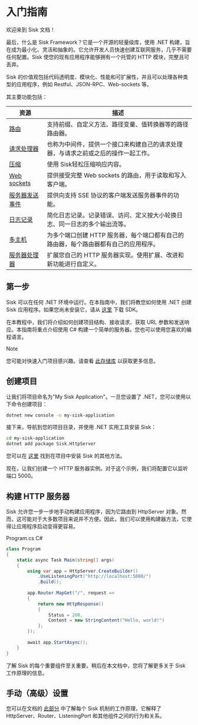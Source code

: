 # 入门指南

欢迎来到 Sisk 文档！

最后，什么是 Sisk Framework？它是一个开源的轻量级库，使用 .NET 构建，旨在成为最小化、灵活和抽象的。它允许开发人员快速创建互联网服务，几乎不需要任何配置。Sisk 使您的现有应用程序能够拥有一个托管的 HTTP 模块，完整且可丢弃。

Sisk 的价值观包括代码透明度、模块化、性能和可扩展性，并且可以处理各种类型的应用程序，例如 Restful、JSON-RPC、Web-sockets 等。

其主要功能包括：

| 资源 | 描述 |
| ------- | --------- |
| [路由](/docs/cn/fundamentals/routing) | 支持前缀、自定义方法、路径变量、值转换器等的路径路由器。 |
| [请求处理器](/docs/cn/fundamentals/request-handlers) | 也称为中间件，提供一个接口来构建自己的请求处理器，与请求之前或之后的操作一起工作。 |
| [压缩](/docs/cn/fundamentals/responses#gzip-deflate-and-brotli-compression) | 使用 Sisk轻松压缩响应内容。 |
| [Web sockets](/docs/cn/features/websockets) | 提供接受完整 Web sockets 的路由，用于读取和写入客户端。 |
| [服务器发送事件](/docs/cn/features/server-sent-events) | 提供向支持 SSE 协议的客户端发送服务器事件的功能。 |
| [日志记录](/docs/cn/features/logging) | 简化日志记录。记录错误、访问、定义按大小轮换日志、同一日志的多个输出流等。 |
| [多主机](/docs/cn/advanced/multi-host-setup) | 为多个端口创建 HTTP 服务器，每个端口都有自己的路由器，每个路由器都有自己的应用程序。 |
| [服务器处理器](/docs/cn/advanced/http-server-handlers) | 扩展您自己的 HTTP 服务器实现。使用扩展、改进和新功能进行自定义。 |

## 第一步

Sisk 可以在任何 .NET 环境中运行。在本指南中，我们将教您如何使用 .NET 创建 Sisk 应用程序。如果您尚未安装它，请从 [这里](https://dotnet.microsoft.com/en-us/download/dotnet/7.0) 下载 SDK。

在本教程中，我们将介绍如何创建项目结构、接收请求、获取 URL 参数和发送响应。本指南将重点介绍使用 C# 构建一个简单的服务器。您也可以使用您喜欢的编程语言。

> [!NOTE]
>您可能对快速入门项目感兴趣。请查看 [此存储库](https://github.com/sisk-http/quickstart) 以获取更多信息。

## 创建项目

让我们将项目命名为"My Sisk Application"。一旦您设置了 .NET，您可以使用以下命令创建项目：

```bash
dotnet new console -n my-sisk-application
```

接下来，导航到您的项目目录，并使用 .NET 实用工具安装 Sisk：

```bash
cd my-sisk-application
dotnet add package Sisk.HttpServer
```

您可以在 [这里](https://www.nuget.org/packages/Sisk.HttpServer/) 找到在项目中安装 Sisk 的其他方法。

现在，让我们创建一个 HTTP 服务器实例。对于这个示例，我们将配置它以监听端口 5000。

## 构建 HTTP 服务器

Sisk 允许您一步一步地手动构建应用程序，因为它路由到 HttpServer 对象。然而，这可能对于大多数项目来说并不方便。因此，我们可以使用构建器方法，它使得让应用程序启动变得更容易。

<div class="script-header">
    <span>
        Program.cs
    </span>
    <span>
        C#
    </span>
</div>

```csharp
class Program
{
    static async Task Main(string[] args)
    {
        using var app = HttpServer.CreateBuilder()
            .UseListeningPort("http://localhost:5000/")
            .Build();
        
        app.Router.MapGet("/", request =>
        {
            return new HttpResponse()
            {
                Status = 200,
                Content = new StringContent("Hello, world!")
            };
        });
        
        await app.StartAsync();
    }
}
```

了解 Sisk 的每个重要组件至关重要。稍后在本文档中，您将了解更多关于 Sisk 工作原理的信息。

## 手动（高级）设置

您可以在文档的 [此部分](/docs/cn/advanced/manual-setup) 中了解每个 Sisk 机制的工作原理，它解释了 HttpServer、Router、ListeningPort 和其他组件之间的行为和关系。